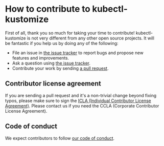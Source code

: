 # How to contribute to kubectl-kustomize

First of all, thank you so much for taking your time to contribute! kubectl-kustomize is not very different from any other open source projects. It will
be fantastic if you help us by doing any of the following:

- File an issue in [the issue tracker](https://github.com/line/kubectl-kustomize/issues)
  to report bugs and propose new features and improvements.
- Ask a question using [the issue tracker](https://github.com/line/kubectl-kustomize/issues).
- Contribute your work by sending [a pull request](https://github.com/line/kubectl-kustomize/pulls).

## Contributor license agreement

If you are sending a pull request and it's a non-trivial change beyond fixing
typos, please make sure to sign the [ICLA (Individual Contributor License Agreement)](https://cla-assistant.io/line/kubectl-kustomize).
Please contact us if you need the CCLA (Corporate Contributor License Agreement).

## Code of conduct

We expect contributors to follow [our code of conduct](./CODE_OF_CONDUCT.md).
